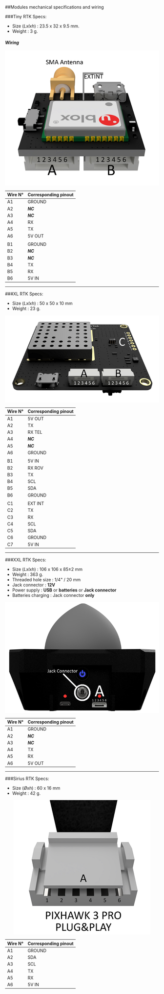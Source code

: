 ##Modules mechanical specifications and wiring

###Tiny RTK
Specs:
* Size (_Lxlxh_) : 23.5 x 32 x 9.5 mm.
* Weight : 3 g.

#### _Wiring_

<p align="center">
  <img src="./images/tinyw.png?raw=true" alt="Wiring tiny"/>
</p>

| Wire N° | Corresponding pinout |
|---------|----------------------|
| A1      | GROUND               |
| A2      | _**NC**_                 |
| A3      | _**NC**_                 |
| A4      | RX                   |
| A5      | TX                   |
| A6      | 5V OUT               |
|         |                      |
| B1      | GROUND               |
| B2      | _**NC**_                 |
| B3      | _**NC**_                 |
| B4      | TX                   |
| B5      | RX                   |
| B6      | 5V IN                |


-----


###XL RTK
Specs:
* Size (_Lxlxh_) : 50 x 50 x 10 mm
* Weight : 23 g.

<p align="center">
  <img src="./images/xlw.png?raw=true" alt="Wiring XL"/>
</p>

| Wire N° | Corresponding pinout |
|---------|----------------------|
| A1      | 5V OUT               |
| A2      | TX                   |
| A3      | RX TEL               |
| A4      | _**NC**_             |
| A5      | _**NC**_             |
| A6      | GROUND               |
|         |                      |
| B1      | 5V IN                |
| B2      | RX ROV               |
| B3      | TX                   |
| B4      | SCL                  |
| B5      | SDA                  |
| B6      | GROUND               |
|         |                      |
| C1      | EXT INT              |
| C2      | TX                   |
| C3      | RX                   |
| C4      | SCL                  |
| C5      | SDA                  |
| C6      | GROUND               |
| C7      | 5V IN                |


-----


###XXL RTK
Specs:
* Size (_Lxlxh_) : 106 x 106 x 85±2 mm
* Weight : 363 g.
* Threaded hole size : 1/4" / 20 mm
* Jack connector : **12V**
* Power supply : **USB** or **batteries** or **Jack connector**
* Batteries charging : Jack connector **only**

<p align="center">
  <img src="./images/basew.png?raw=true" alt="Wiring XXL"/>
</p>

| Wire N° | Corresponding pinout |
|---------|----------------------|
| A1      | GROUND               |
| A2      | _**NC**_             |
| A3      | _**NC**_             |
| A4      | TX                   |
| A5      | RX                   |
| A6      | 5V OUT               |


-----


###Sirius RTK
Specs:
* Size (_Øxh_) : 60 x 16 mm
* Weight : 42 g.

<p align="center">
  <img src="./images/siriusw.png?raw=true" alt="Wiring Sirius"/>
</p>

| Wire N° | Corresponding pinout |
|---------|----------------------|
| A1      | GROUND               |
| A2      | SDA                  |
| A3      | SCL                  |
| A4      | TX                   |
| A5      | RX                   |
| A6      | 5V IN                |


















